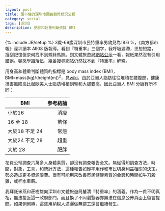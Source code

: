 ```yaml
---
layout: post
title: 讀不懂的深圳市國民體質狀況公報
category: social
tags: [深圳]
description: 肥胖和超重判斷依據 BMI
---
```


{% include JB/setup %}
3歲-69歲深圳市民特重率男幼兒為18.6 %，《南方都市報》深圳讀本 AⅡ08 版報導。看到『特重率』三個字，我呼吸遲滯，思想短路，搜刮記憶但奈何找不到蛛絲馬跡。到文體旅遊局[網站公示](http://www.szwtl.gov.cn/engine/gettemplate.jsp?temp_Id=47&guid=%7BCB5B2D36-0000-0000-0B3B-010600000071%7D&pid=61)一看，報紙果然沒有引用錯誤。頓感學識落伍，幾番搜尋網站仍然找不到『特重率』解釋。

用身高和體重判斷體質的指標是 body mass index (BMI)，BMI=mass(kg)/(height(m))<sup>2</sup>，見[wiki](http://en.wikipedia.org/wiki/Body_mass_index)。由於亞洲人脂肪往往堆積在腰腹部，健康損害風險高比起歐美人士脂肪堆積到臀和大腿要高，因此亞洲人 BMI 分級有所不同：

| 	BMI    |  參考結論 |
|--------- |--------: |
| 小於16   |  消瘦  |
| 16 至 18 | 苗條   |
| 大於18 不足 24 | 常態 |
| 大於24 不足 28 | 超重 |
| 大於 28       | 肥胖  |

花費公帑調查六萬多人身體素質，卻沒有調查報告全文。無從得知調查方法，時間，對象，工具，和統計方法，這種報告如輕率用作和市民切身利益相關的決策，勢必造成更多資源浪費。很有可能用來改善市民健康素質的金錢和時間如牛刀殺雞，或杯水車薪。

我拜託米燕和莊樹雄向深圳市文體旅遊局釐清『特重率』的涵義。作為一貫不明真相，無法接近這一政府部門，而且換了不同瀏覽器亦無法在信息公佈頁面上留言提問。如果側側膊，這些用納稅人瀟灑做無謂工還會繼續發生。